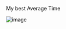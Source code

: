 My best Average Time

![image](https://github.com/Dev-Nitro/PrimeNumberCounting/assets/66803517/eb7fe481-40d6-403a-b9ae-64a90d9a0d07)
